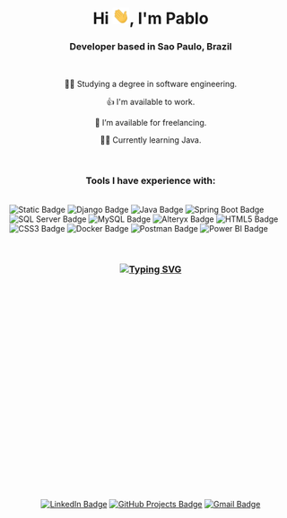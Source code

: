 <!DOCTYPE html>
<html lang="en">
<head>
    <meta charset="UTF-8">
    <meta name="viewport" content="width=device-width, initial-scale=1.0">
    
</head>
<body>
<i class="devicon-djangorest-plain-wordmark"></i>


<h1 align="center">Hi <img src="https://raw.githubusercontent.com/ABSphreak/ABSphreak/master/gifs/Hi.gif" width="30px">, I'm Pablo</h1>
<h3 align="center">Developer based in Sao Paulo, Brazil</h3>

<br>

<p align="center">🧑‍🎓 Studying a degree in software engineering.</p>
<p align="center">👍 I'm available to work.</p>
<p align="center">🤝 I’m available for freelancing.</p>
<p align="center">🧑‍💻 Currently learning Java.</p>


<br>

<h3 align="center">Tools I have experience with:</h3>

<div style="display: inline_block"><br>
      
<img src="https://img.shields.io/badge/python-white?style=for-the-badge&logo=python&logoSize=auto&labelColor=white&color=yellow" width="140" alt="Static Badge">
<img src="https://img.shields.io/badge/django-black?style=for-the-badge&logo=django&logoColor=green&logoSize=auto&labelColor=white" width="135" alt="Django Badge">
<img src="https://img.shields.io/badge/java-%23a6000b?style=for-the-badge&logo=coffeescript&logoColor=%23a6000b&logoSize=auto&labelColor=white" width="120" alt="Java Badge">
<img src="https://img.shields.io/badge/spring%20boot-green?style=for-the-badge&logo=springboot&logoColor=%2303a110&logoSize=auto&labelColor=white" width="185" alt="Spring Boot Badge">
<img src="https://img.shields.io/badge/SQLServer-%238f0303?style=for-the-badge&logo=microsoftsqlserver&logoColor=black&labelColor=white" width="160" alt="SQL Server Badge">
<img src="https://img.shields.io/badge/mysql-%231c0675?style=for-the-badge&logo=mysql&logoColor=%230f82f5&labelColor=white" width="120" alt="MySQL Badge">
<img src="https://img.shields.io/badge/-%23ff5e19?style=for-the-badge&logo=alteryx&logoColor=black&logoSize=auto&labelColor=white" width="110" alt="Alteryx Badge">
<img src="https://img.shields.io/badge/html5-%23a60707?style=for-the-badge&logo=html5&logoColor=%23750202&logoSize=auto&labelColor=white" width="120" alt="HTML5 Badge">
<img src="https://img.shields.io/badge/css3-%23175ee3?style=for-the-badge&logo=css3&logoColor=%23175ee3&logoSize=auto&labelColor=white" width="110" alt="CSS3 Badge">
<img src="https://img.shields.io/badge/docker-%23014670?style=for-the-badge&logo=docker&logoColor=black&logoSize=auto&labelColor=white" width="150" alt="Docker Badge">
<img src="https://img.shields.io/badge/postman-%23ff5e19?style=for-the-badge&logo=postman&logoColor=black&logoSize=auto&labelColor=white" width="150" alt="Postman Badge">
<img src="https://img.shields.io/badge/Power%20BI-%23e7ed37?style=for-the-badge&logo=powerbi&logoColor=black&labelColor=white" width="150" alt="Power BI Badge">

</div>
        
    
</p>

<br>




<div align="center">
    <h3>
        <a href="https://git.io/typing-svg" target="_blank">
            <img src="https://readme-typing-svg.demolab.com?font=Roboto-Mono&pause=1000&color=22C0F7&center=true&vCenter=true&random=false&width=435&lines=Connect+with+me" alt="Typing SVG"/>
        </a>
    </h3>
</div>

<p align="center">
    <div align="center" class="icons-social" style="margin-top: 400px;">
       <a href="https://www.linkedin.com/in/pablomperezaguilar/"><img src="https://img.shields.io/badge/LinkedIn-blue?style=social&logo=linkedin&logoColor=blue&logoSize=auto&labelColor=white" width="150" alt="LinkedIn Badge"></a>
       <a href="https://github.com/PabloPerezAguilar5?tab=repositories"><img src="https://img.shields.io/badge/Projects-s?style=social&logo=github&logoColor=black&logoSize=auto&labelColor=white" width="150" alt="GitHub Projects Badge"></a>
       <a href="mailto:tudirecciondecorreo@gmail.com"><img src="https://img.shields.io/badge/Gmail-white?style=social&logo=gmail&logoColor=%23db0000&logoSize=auto&labelColor=white" width="150" alt="Gmail Badge"></a>
    </div>
</p>


</body>
</html>


